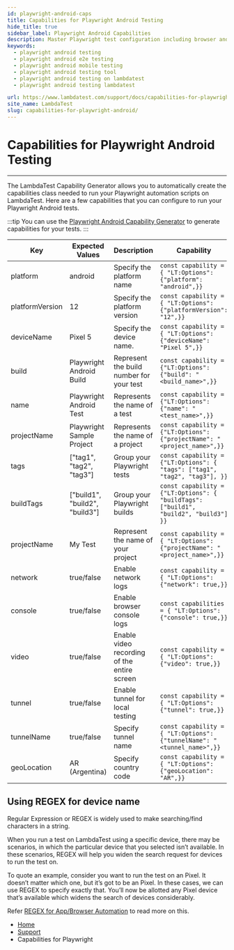 ```yaml
---
id: playwright-android-caps
title: Capabilities for Playwright Android Testing
hide_title: true
sidebar_label: Playwright Android Capabilities
description: Master Playwright test configuration including browser and OS selection, test organization, and desktop resolution adjustments for your tests.
keywords:
  - playwright android testing
  - playwright android e2e testing
  - playwright android mobile testing
  - playwright android testing tool
  - playwright android testing on lambdatest
  - playwright android testing lambdatest

url: https://www.lambdatest.com/support/docs/capabilities-for-playwright-android/
site_name: LambdaTest
slug: capabilities-for-playwright-android/
---
```


<script type="application/ld+json"
      dangerouslySetInnerHTML={{ __html: JSON.stringify({
       "@context": "https://schema.org",
        "@type": "BreadcrumbList",
        "itemListElement": [{
          "@type": "ListItem",
          "position": 1,
          "name": "LambdaTest",
          "item": "https://www.lambdatest.com"
        },{
          "@type": "ListItem",
          "position": 2,
          "name": "Support",
          "item": "https://www.lambdatest.com/support/docs/"
        },{
          "@type": "ListItem",
          "position": 3,
          "name": "Playwright Android Capabilities",
          "item": "https://www.lambdatest.com/support/docs/capabilities-for-playwright-android/"
        }]
      })
    }}
></script>

# Capabilities for Playwright Android Testing
---

The LambdaTest Capability Generator allows you to automatically create the capabilities class needed to run your
Playwright automation scripts on LambdaTest. Here are a few capabilities that you can configure to run your Playwright
Android tests.

:::tip
You can use the [Playwright Android Capability Generator](https://www.lambdatest.com/playwright-android-capability-generator/) to generate capabilities for your tests.
:::

| Key             | Expected Values                | Description                                                                                                                                                                                        | Capability                                                                           |
|-----------------|--------------------------------|----------------------------------------------------------------------------------------------------------------------------------------------------------------------------------------------------|--------------------------------------------------------------------------------------|
| platform        | android                        | Specify the platform name                                                                                                                                                                          | `const capability = { "LT:Options": {"platform": "android",}}`                       |
| platformVersion | 12                             | Specify the platform version                                                                                                                                                                       | `const capability = { "LT:Options": {"platformVersion": "12",}}`                     |
| deviceName      | Pixel 5                        | Specify the device name.  | `const capability = { "LT:Options": {"deviceName": "Pixel 5",}}`                     |
| build           | Playwright Android Build       | Represent the build number for your test                                                                                                                                                           | ```const capability = {"LT:Options": {"build": "<build_name>",}}```                  |
| name            | Playwright Android Test        | Represents the name of a test                                                                                                                                                                      | `const capability = {"LT:Options": {"name": "<test_name>",}}`                        |
| projectName     | Playwright Sample Project      | Represents the name of a project                                                                                                                                                                   | `const capability = {"LT:Options": {"projectName": "<project_name>",}}`              |
| tags            | ["tag1", "tag2", "tag3"]       | Group your Playwright tests                                                                                                                                                                        | ``const capability = {"LT:Options": { "tags": ["tag1", "tag2", "tag3"], }}``         |
| buildTags       | ["build1", "build2", "build3"] | Group your Playwright builds                                                                                                                                                                       | `const capability = {"LT:Options": { "buildTags": ["build1", "build2", "build3"] }}` |
| projectName     | My Test                        | Represent the name of your project                                                                                                                                                                 | `const capability = { "LT:Options": {"projectName": "<project_name>",}}`             |
| network         | true/false                     | Enable network logs                                                                                                                                                                                | `const capability = { "LT:Options": {"network": true,}}`                             |
| console         | true/false                     | Enable browser console logs                                                                                                                                                                        | `const capabilities = { "LT:Options": {"console": true,}}`                           |
| video           | true/false                     | Enable video recording of the entire screen                                                                                                                                                        | `const capability = { "LT:Options": {"video": true,}}`                               |
| tunnel          | true/false                     | Enable tunnel for local testing                                                                                                                                                                    | `const capability = { "LT:Options": {"tunnel": true,}}`                              |
| tunnelName      | true/false                     | Specify tunnel name                                                                                                                                                                                | `const capability = { "LT:Options": {"tunnelName": "<tunnel_name>",}}`               |
| geoLocation     | AR (Argentina)                 | Specify country code                                                                                                                                                                               | `const capability = { "LT:Options": {"geoLocation": "AR",}}`                         |

## Using REGEX for device name
Regular Expression or REGEX is widely used to make searching/find characters in a string.

When you run a test on LambdaTest using a specific device, there may be scenarios, in which the particular device that you selected isn’t available. In these scenarios, REGEX will help you widen the search request for devices to run the test on.

To quote an example, consider you want to run the test on an Pixel. It doesn’t matter which one, but it’s got to be an Pixel. In these cases, we can use REGEX to specify exactly that. You’ll now be allotted any Pixel device that’s available which widens the search of devices considerably.

Refer [REGEX for App/Browser Automation](https://www.lambdatest.com/support/docs/regular-expression-appium/) to read more on this.


<nav aria-label="breadcrumbs">
  <ul className="breadcrumbs">
    <li className="breadcrumbs__item">
      <a className="breadcrumbs__link" target="_self" href="https://www.lambdatest.com">
        Home
      </a>
    </li>
    <li className="breadcrumbs__item">
      <a className="breadcrumbs__link" target="_self" href="https://www.lambdatest.com/support/docs/">
        Support
      </a>
    </li>
    <li className="breadcrumbs__item breadcrumbs__item--active">
      <span className="breadcrumbs__link">
       Capabilities for Playwright
      </span>
    </li>
  </ul>
</nav>

